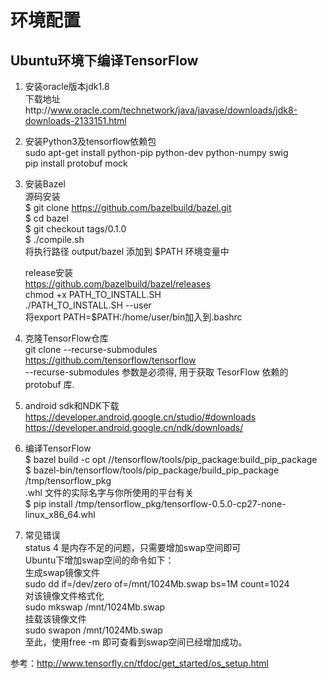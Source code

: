 # 环境配置
## Ubuntu环境下编译TensorFlow
1. 安装oracle版本jdk1.8  
	下载地址http://www.oracle.com/technetwork/java/javase/downloads/jdk8-downloads-2133151.html	
2. 安装Python3及tensorflow依赖包  
	sudo apt-get install python-pip python-dev python-numpy swig  
	pip install protobuf mock  
3. 安装Bazel	
	源码安装  
	$ git clone https://github.com/bazelbuild/bazel.git  
	$ cd bazel  
	$ git checkout tags/0.1.0  
	$ ./compile.sh  
	将执行路径 output/bazel 添加到 $PATH 环境变量中  

	release安装  
	https://github.com/bazelbuild/bazel/releases  
	chmod +x PATH_TO_INSTALL.SH  
	./PATH_TO_INSTALL.SH --user  
	将export PATH=$PATH:/home/user/bin加入到.bashrc  
4. 克隆TensorFlow仓库  
	git clone --recurse-submodules https://github.com/tensorflow/tensorflow    
	--recurse-submodules 参数是必须得, 用于获取 TesorFlow 依赖的 protobuf 库.   
5. android sdk和NDK下载  
	https://developer.android.google.cn/studio/#downloads  
	https://developer.android.google.cn/ndk/downloads/  
6. 编译TensorFlow  
	$ bazel build -c opt //tensorflow/tools/pip_package:build_pip_package  
	$ bazel-bin/tensorflow/tools/pip_package/build_pip_package /tmp/tensorflow_pkg  
	.whl 文件的实际名字与你所使用的平台有关	  
	$ pip install /tmp/tensorflow_pkg/tensorflow-0.5.0-cp27-none-linux_x86_64.whl  
7. 常见错误  
	status 4 是内存不足的问题，只需要增加swap空间即可  
	Ubuntu下增加swap空间的命令如下：  
	生成swap镜像文件  
	sudo dd if=/dev/zero of=/mnt/1024Mb.swap bs=1M count=1024  
	对该镜像文件格式化  
	sudo mkswap /mnt/1024Mb.swap  
	挂载该镜像文件  
	sudo swapon /mnt/1024Mb.swap  
	至此，使用free -m 即可查看到swap空间已经增加成功。  


参考：http://www.tensorfly.cn/tfdoc/get_started/os_setup.html